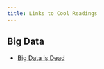 ```yaml
---
title: Links to Cool Readings
---
```


## Big Data
* [Big Data is Dead](https://motherduck.com/blog/big-data-is-dead/)
